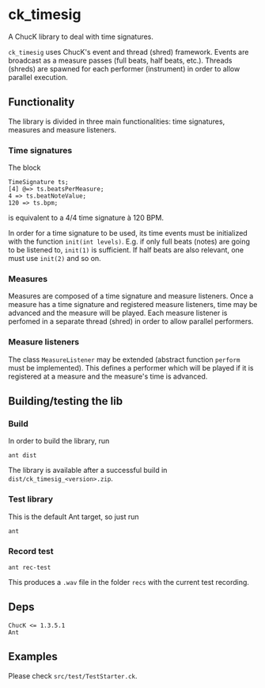 # ck_timesig
A ChucK library to deal with time signatures.

`ck_timesig` uses ChucK's event and thread (shred) framework.
Events are broadcast as a measure passes (full beats, half beats, etc.).
Threads (shreds) are spawned for each performer (instrument) in order to allow parallel execution.

## Functionality

The library is divided in three main functionalities: time signatures, measures and measure listeners. 

### Time signatures
The block
```
TimeSignature ts;
[4] @=> ts.beatsPerMeasure;
4 => ts.beatNoteValue;
120 => ts.bpm;
```
is equivalent to a 4/4 time signature à 120 BPM.

In order for a time signature to be used, its time events must be initialized with the function `init(int levels)`.
E.g. if only full beats (notes) are going to be listened to, `init(1)` is sufficient. If half beats are also relevant, one must use `init(2)` and so on.

### Measures
Measures are composed of a time signature and measure listeners.
Once a measure has a time signature and registered measure listeners, time may be advanced and the measure will be played.
Each measure listener is perfomed in a separate thread (shred) in order to allow parallel performers.

### Measure listeners
The class `MeasureListener` may be extended (abstract function `perform` must be implemented).
This defines a performer which will be played if it is registered at a measure and the measure's time is advanced.

## Building/testing the lib

### Build 
In order to build the library, run
```
ant dist
```

The library is available after a successful build in `dist/ck_timesig_<version>.zip`.

### Test library
This is the default Ant target, so just run
```
ant
```

### Record test
```
ant rec-test
```
This produces a `.wav` file in the folder `recs` with the current test recording.

## Deps
```
ChucK <= 1.3.5.1
Ant
```

## Examples
Please check `src/test/TestStarter.ck`.

